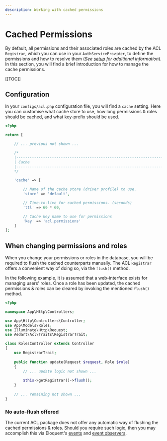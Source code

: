 ```yaml
---
description: Working with cached permissions
---
```


# Cached Permissions

By default, all permissions and their associated roles are cached by the ACL `Registrar`, which you can use in your `AuthServiceProvider`, to define the permissions and how to resolve them (_See [setup](./setup.md) for additional information_).
In this section, you will find a brief introduction for how to manage the cache permissions. 

[[TOC]]

## Configuration

In your `configs/acl.php` configuration file, you will find a `cache` setting.
Here you can customise what cache store to use, how long permissions & roles should be cached, and what key-prefix should be used. 

```php
<?php

return [

    // ... previous not shown ...

    /*
    |--------------------------------------------------------------------------
    | Cache
    |--------------------------------------------------------------------------
    */

    'cache' => [

        // Name of the cache store (driver profile) to use.
        'store' => 'default',

        // Time-to-live for cached permissions. (seconds)
        'ttl' => 60 * 60,

        // Cache key name to use for permissions
        'key' => 'acl.permissions'
    ]
];
```

## When changing permissions and roles

When you change your permissions or roles in the database, you will be required to flush the cached counterparts manually.
The ACL `Registrar` offers a convenient way of doing so, via the `flush()` method.

In the following example, it is assumed that a web-interface exists for managing users' roles.
Once a role has been updated, the cached permissions & roles can be cleared by invoking the mentioned `flush()` method.

```php
<?php

namespace App\Http\Controllers;

use App\Http\Controllers\Controller;
use App\Models\Roles;
use Illuminate\Http\Request;
use Aedart\Acl\Traits\RegistrarTrait;

class RolesController extends Controller
{
    use RegistrarTrait;
    
    public function update(Request $request, Role $role)
    {
        // ... update logic not shown ...
        
        $this->getRegistrar()->flush();    
    }
    
    // ... remaining not shown ...
}
```

### No auto-flush offered

The current ACL package does not offer any automatic way of flushing the cached permissions & roles.
Should you require such logic, then you may accomplish this via Eloquent's [events](https://laravel.com/docs/9.x/eloquent#events) and [event observers](https://laravel.com/docs/9.x/eloquent#observers).


